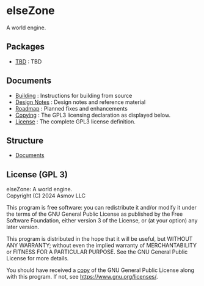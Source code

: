 elseZone
================================================================================

A world engine.

Packages
--------------------------------------------------------------------------------
- [TBD](./) : TBD 


Documents
--------------------------------------------------------------------------------
- [Building](./BUILDING.md) : Instructions for building from source
- [Design Notes](./docs/design/README.md) : Design notes and reference material
- [Roadmap](./docs/Roadmap.md) : Planned fixes and enhancements
- [Copying](./COPYING.txt) : The GPL3 licensing declaration as displayed below.
- [License](./LICENSE.txt) : The complete GPL3 license definition.


Structure
--------------------------------------------------------------------------------
- [Documents](./docs)


License (GPL 3)
--------------------------------------------------------------------------------
elseZone: A world engine.  
Copyright (C) 2024 Asmov LLC 

This program is free software: you can redistribute it and/or modify
it under the terms of the GNU General Public License as published by
the Free Software Foundation, either version 3 of the License, or
(at your option) any later version.

This program is distributed in the hope that it will be useful,
but WITHOUT ANY WARRANTY; without even the implied warranty of
MERCHANTABILITY or FITNESS FOR A PARTICULAR PURPOSE.  See the
GNU General Public License for more details.

You should have received a [copy](./LICENSE.txt) of the GNU General Public License
along with this program.  If not, see https://www.gnu.org/licenses/.
